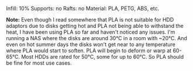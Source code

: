 Infill: 10%
Supports: no
Rafts: no
Material: PLA, PETG, ABS, etc.

**Note:** Even though I read somewhere that PLA is not suitable for HDD adaptors due to disks getting hot and PLA not being able to withstand the heat, I have been using PLA so far and haven't noticed any issues. I'm running a NAS where the disks are around 30°C in a room with ~20°C. And even on hot summer days the disks won't get near to any temperature where PLA would start to soften. PLA will begin to deform or warp at 60-65°C. Most HDDs are rated for 50°C, some for up to 60°C. So PLA should be fine for most use cases.
